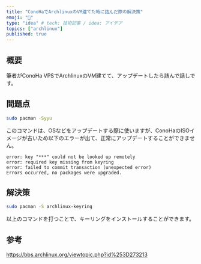 ```yaml
---
title: "ConoHaでArchlinuxのVM建てた時に詰んだ際の解決策"
emoji: "💨"
type: "idea" # tech: 技術記事 / idea: アイデア
topics: ["archlinux"]
published: true
---
```


## 概要
筆者がConoHa VPSでArchlinuxのVM建てて、アップデートしたら詰んで話しです。

## 問題点
```sh
sudo pacman -Syyu
```
このコマンドは、OSなどをアップデートする際に使いますが、ConoHaのISOイメージが古いため以下のエラーが出て、正常にアップデートすることができません。

```
error: key "***" could not be looked up remotely
error: required key missing from keyring
error: failed to commit transaction (unexpected error)
Errors occurred, no packages were upgraded.
```

## 解決策
```sh
sudo pacman -S archlinux-keyring
```

以上のコマンドを打つことで、キーリングをインストールすることができます。

## 参考

https://bbs.archlinux.org/viewtopic.php?id%253D273213
